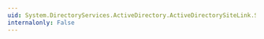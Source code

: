 ```yaml
---
uid: System.DirectoryServices.ActiveDirectory.ActiveDirectorySiteLink.Sites
internalonly: False
---
```

